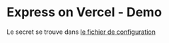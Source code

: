 # Express on Vercel - Demo

Le secret se trouve dans [le fichier de configuration](https://github.com/enzoclock/express-vercel-demo/blob/main/vercel.json) 
